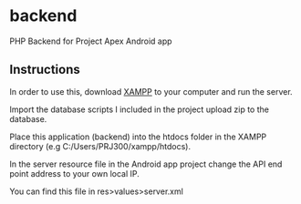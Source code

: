 # backend
PHP Backend for Project Apex Android app

## Instructions

In order to use this, download [XAMPP](https://www.apachefriends.org/download.html) to your computer and run the server. 

Import the database scripts I included in the project upload zip to the database.

Place this application (backend) into the htdocs folder in the XAMPP directory (e.g C:/Users/PRJ300/xampp/htdocs).

In the server resource file in the Android app project change the API end point address to your own local IP.

You can find this file in res>values>server.xml


